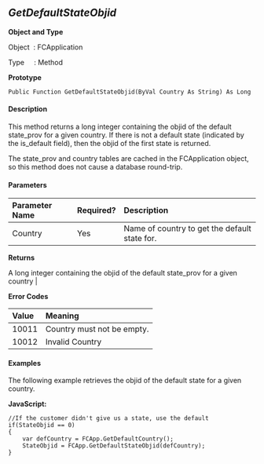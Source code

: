 _GetDefaultStateObjid_
-------------------

**Object and Type**

Object  : FCApplication

Type     : Method

**Prototype**

```
Public Function GetDefaultStateObjid(ByVal Country As String) As Long
```

#### Description

This method returns a long integer containing the objid of the default state_prov for a given country. If there is not a default state (indicated by the is_default field), then the objid of the first state is returned.

The state_prov and country tables are cached in the FCApplication object, so this method does not cause a database round-trip.

#### Parameters

| Parameter Name | Required? | Description |
|:--- |:--- |:--- |
| Country | Yes | Name of country to get the default state for. |

**Returns**

A long integer containing the objid of the default state_prov for a given country |

**Error Codes**

| Value | Meaning |
|:--- |:--- |
| 10011 | Country must not be empty. |
| 10012 | Invalid Country |

#### Examples

The following example retrieves the objid of the default state for a given country.

**JavaScript:**
```
//If the customer didn't give us a state, use the default 
if(StateObjid == 0)
{
	var defCountry = FCApp.GetDefaultCountry();
	StateObjid = FCApp.GetDefaultStateObjid(defCountry);
}
```